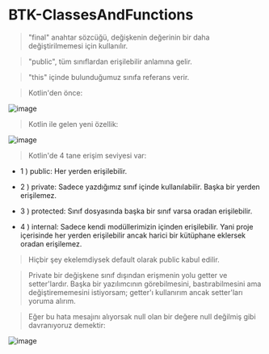 # BTK-ClassesAndFunctions

>"final" anahtar sözcüğü, değişkenin değerinin bir daha değiştirilmemesi için kullanılır.

>"public", tüm sınıflardan erişilebilir anlamına gelir.

>"this" içinde bulunduğumuz sınıfa referans verir.

>Kotlin'den önce:

![image](https://user-images.githubusercontent.com/109730490/180984851-32c92d48-d553-4f6f-9ef4-a880a11ea6ac.png)

>Kotlin ile gelen yeni özellik:

![image](https://user-images.githubusercontent.com/109730490/180985729-fcfd6a9a-107a-4764-bfb0-cb2db6abacd5.png)

>Kotlin'de 4 tane erişim seviyesi var:

- 1 ) public: Her yerden erişilebilir.

- 2 ) private: Sadece yazdığımız sınıf içinde kullanılabilir. Başka bir yerden erişilemez.

- 3 ) protected: Sınıf dosyasında başka bir sınıf varsa oradan erişilebilir.

- 4 ) internal: Sadece kendi modüllerimizin içinden erişilebilir. Yani proje içerisinde her yerden erişilebilir ancak harici bir kütüphane eklersek oradan erişilemez.

>Hiçbir şey ekelemdiysek default olarak public kabul edilir.

>Private bir değişkene sınıf dışından erişmenin yolu getter ve setter'lardır. Başka bir yazılımcının görebilmesini, bastırabilmesini ama değiştirememesini istiyorsam; getter'ı kullanırım ancak setter'ları yoruma alırım.

>Eğer bu hata mesajını alıyorsak null olan bir değere null değilmiş gibi davranıyoruz demektir:

![image](https://user-images.githubusercontent.com/109730490/181212596-f18722d0-378f-4013-8d7c-e4c06bd2f890.png)


